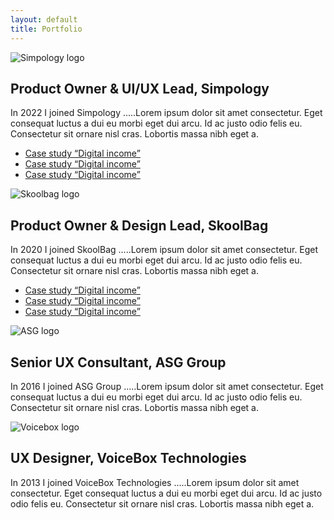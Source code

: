 ```yaml
---
layout: default
title: Portfolio
---
```


<div id="pastExperiences">
    <div class="experienceBlock">
        <img class="xpLogo" src="{{site.baseurl}}/assets/images/img_simpology.webp" alt="Simpology logo" />
        <h2 class="xpTitle">Product Owner & UI/UX Lead, Simpology</h2>
        <p class="xpText">
            In 2022 I joined Simpology .....Lorem ipsum dolor sit amet consectetur. Eget consequat luctus a dui eu morbi eget dui arcu. Id ac justo odio felis eu. Consectetur sit ornare nisl cras. Lobortis massa nibh eget a.
        </p>
        <ul class="xpLink">
            <li><a href="{{site.baseurl}}/2024/03/10/First-post.html">Case study “Digital income”</a></li>
            <li><a href="{{site.baseurl}}/2024/03/10/Second-post.html">Case study “Digital income”</a></li>
            <li><a href="{{site.baseurl}}/2024/03/10/Third-post.html">Case study “Digital income”</a></li>
        </ul>
    </div>
    <div class="experienceBlock">
        <img class="xpLogo" src="{{site.baseurl}}/assets/images/img_skoolbag.webp" alt="Skoolbag logo" />
        <h2 class="xpTitle">Product Owner & Design Lead, SkoolBag</h2>
        <p class="xpText">
            In 2020 I joined SkoolBag .....Lorem ipsum dolor sit amet consectetur. Eget consequat luctus a dui eu morbi eget dui arcu. Id ac justo odio felis eu. Consectetur sit ornare nisl cras. Lobortis massa nibh eget a.
        </p>
        <ul class="xpLink">
            <li><a href="/posts/5">Case study “Digital income”</a></li>
            <li><a href="/posts/5">Case study “Digital income”</a></li>
            <li><a href="/posts/5">Case study “Digital income”</a></li>
        </ul>
    </div>
    <div class="experienceBlock">
        <img class="xpLogo" src="{{site.baseurl}}/assets/images/img_asg.webp" alt="ASG logo" />
        <h2 class="xpTitle">Senior UX Consultant, ASG Group</h2>
        <p class="xpText">
            In 2016 I joined ASG Group .....Lorem ipsum dolor sit amet consectetur. Eget consequat luctus a dui eu morbi eget dui arcu. Id ac justo odio felis eu. Consectetur sit ornare nisl cras. Lobortis massa nibh eget a.
        </p>
        <ul class="xpLink"></ul>
    </div>
    <div class="experienceBlock">
        <img class="xpLogo" src="{{site.baseurl}}/assets/images/img_voicebox.webp" alt="Voicebox logo"/>
        <h2 class="xpTitle">UX Designer, VoiceBox Technologies</h2>
        <p class="xpText">
            In 2013 I joined VoiceBox Technologies .....Lorem ipsum dolor sit amet consectetur. Eget consequat luctus a dui eu morbi eget dui arcu. Id ac justo odio felis eu. Consectetur sit ornare nisl cras. Lobortis massa nibh eget a.
        </p>
        <ul class="xpLink"></ul>
    </div>
</div>
